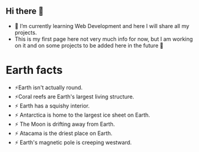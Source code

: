 ## Hi there 👋

- 🌱 I’m currently learning Web Development and here I will share all my projects.
- This is my first page here not very much info for now, but I am working on it and on some projects to be added here in the future :slightly_smiling_face:

# Earth facts
  
- ⚡Earth isn't actually round.
- ⚡Coral reefs are Earth's largest living structure.
- ⚡  Earth has a squishy interior.
- ⚡  Antarctica is home to the largest ice sheet on Earth.
- ⚡  The Moon is drifting away from Earth.
- ⚡   Atacama is the driest place on Earth. 
- ⚡  Earth's magnetic pole is creeping westward.
   
